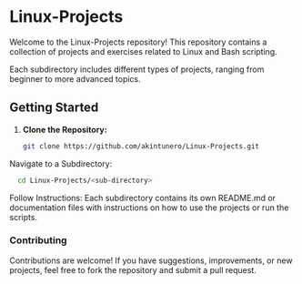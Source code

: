 # Linux-Projects

Welcome to the Linux-Projects repository! This repository contains a collection of projects and exercises related to Linux and Bash scripting. 

Each subdirectory includes different types of projects, ranging from beginner to more advanced topics.


## Getting Started

1. **Clone the Repository:**

   ```sh
   git clone https://github.com/akintunero/Linux-Projects.git
   ```

Navigate to a Subdirectory:

```sh
  cd Linux-Projects/<sub-directory>
```
    
Follow Instructions: Each subdirectory contains its own README.md or documentation files with instructions on how to use the projects or run the scripts.

### Contributing

Contributions are welcome! If you have suggestions, improvements, or new projects, feel free to fork the repository and submit a pull request.